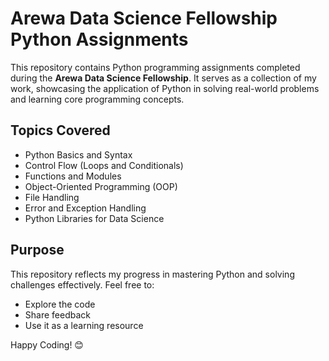 # Arewa Data Science Fellowship Python Assignments

This repository contains Python programming assignments completed during the **Arewa Data Science Fellowship**. It serves as a collection of my work, showcasing the application of Python in solving real-world problems and learning core programming concepts.

## Topics Covered
- Python Basics and Syntax  
- Control Flow (Loops and Conditionals)  
- Functions and Modules  
- Object-Oriented Programming (OOP)  
- File Handling  
- Error and Exception Handling  
- Python Libraries for Data Science  

## Purpose
This repository reflects my progress in mastering Python and solving challenges effectively. Feel free to:
- Explore the code
- Share feedback
- Use it as a learning resource  

Happy Coding! 😊
